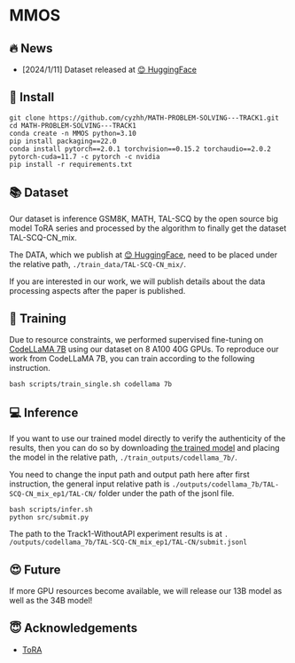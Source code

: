 # MMOS

## 🔥 News

- [2024/1/11] Dataset released at [😊 HuggingFace](https://huggingface.co/datasets/cyzhh/TAL-SCQ-CN_mix)

## 💾 Install

    git clone https://github.com/cyzhh/MATH-PROBLEM-SOLVING---TRACK1.git
    cd MATH-PROBLEM-SOLVING---TRACK1
    conda create -n MMOS python=3.10
    pip install packaging==22.0
    conda install pytorch==2.0.1 torchvision==0.15.2 torchaudio==2.0.2 pytorch-cuda=11.7 -c pytorch -c nvidia
    pip install -r requirements.txt

## 📚 Dataset

Our dataset is inference GSM8K, MATH, TAL-SCQ by the open source big model ToRA series and processed by the algorithm to finally get the dataset TAL-SCQ-CN_mix.

The DATA, which we publish at [😊 HuggingFace](https://huggingface.co/datasets/cyzhh/TAL-SCQ-CN_mix), need to be placed under the relative path, `./train_data/TAL-SCQ-CN_mix/`.

If you are interested in our work, we will publish details about the data processing aspects after the paper is published.

## 🚀 Training
Due to resource constraints, we performed supervised fine-tuning on [CodeLLaMA 7B](https://huggingface.co/codellama/CodeLlama-7b-Python-hf) using our dataset on 8 A100 40G GPUs. To reproduce our work from CodeLLaMA 7B, you can train according to the following instruction.

    bash scripts/train_single.sh codellama 7b
    
## 💻 Inference
If you want to use our trained model directly to verify the authenticity of the results, then you can do so by downloading [the trained model](https://www.wolai.com/tC892NbsDTG1NEwnmkz53B) and placing the model in the relative path, `./train_outputs/codellama_7b/`.

You need to change the input path and output path here after first instruction, the general input relative path is `./outputs/codellama_7b/TAL-SCQ-CN_mix_ep1/TAL-CN/` folder under the path of the jsonl file.

    bash scripts/infer.sh
    python src/submit.py

The path to the Track1-WithoutAPI experiment results is at `. /outputs/codellama_7b/TAL-SCQ-CN_mix_ep1/TAL-CN/submit.jsonl`

## 😍 Future

If more GPU resources become available, we will release our 13B model as well as the 34B model!

## 😇 Acknowledgements

- [ToRA](https://github.com/microsoft/ToRA?tab=readme-ov-file)

